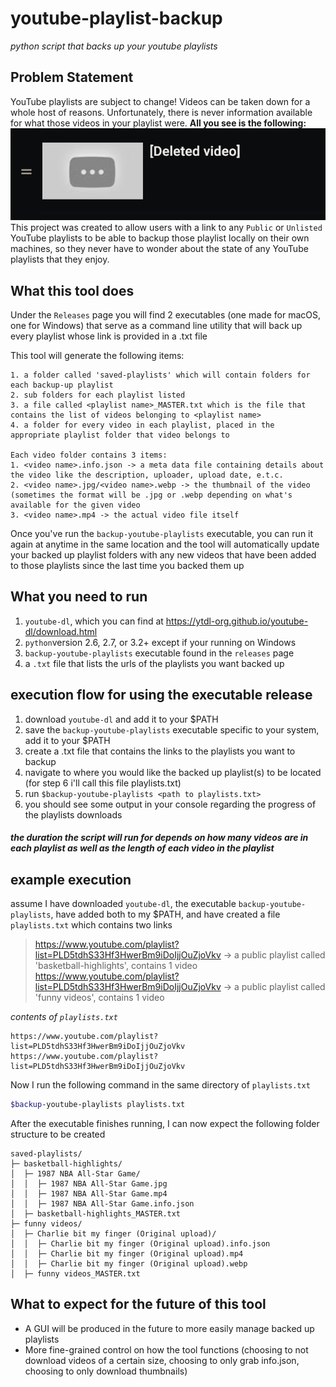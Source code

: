 # youtube-playlist-backup
*python script that backs up your youtube playlists*

## Problem Statement
YouTube playlists are subject to change! Videos can be taken down for a whole host of reasons. Unfortunately, there is never information available for what those videos in your playlist were. **All you see is the following:**
![deleted_video.png](assets/pics/deleted-vid.png) 
This project was created to allow users with a link to any ```Public``` or ```Unlisted``` YouTube playlists to be able to backup those playlist locally on their own machines, so they never have to wonder about the state of any YouTube playlists that they enjoy. 

## What this tool does
Under the ```Releases``` page you will find 2 executables (one made for macOS, one for Windows) that serve as a command line utility that will back up every playlist whose link is provided in a .txt file

This tool will generate the following items:
```
1. a folder called 'saved-playlists' which will contain folders for each backup-up playlist 
2. sub folders for each playlist listed 
3. a file called <playlist name>_MASTER.txt which is the file that contains the list of videos belonging to <playlist name>
4. a folder for every video in each playlist, placed in the appropriate playlist folder that video belongs to

Each video folder contains 3 items:
1. <video name>.info.json -> a meta data file containing details about the video like the description, uploader, upload date, e.t.c.
2. <video name>.jpg/<video name>.webp -> the thumbnail of the video (sometimes the format will be .jpg or .webp depending on what's available for the given video
3. <video name>.mp4 -> the actual video file itself
```

Once you've run the ```backup-youtube-playlists``` executable, you can run it again at anytime in the same location and the tool will automatically update your backed up playlist folders with any new videos that have been added to those playlists since the last time you backed them up

## What you need to run
1. ```youtube-dl```, which you can find at https://ytdl-org.github.io/youtube-dl/download.html
2. ``python``version 2.6, 2.7, or 3.2+ except if your running on Windows
3. ```backup-youtube-playlists``` executable found in the ```releases``` page
4. a ```.txt``` file that lists the urls of the playlists you want backed up

## execution flow for using the executable release
1. download ```youtube-dl``` and add it to your $PATH
2. save the ```backup-youtube-playlists``` executable specific to your system, add it to your $PATH
4. create a .txt file that contains the links to the playlists you want to backup
5. navigate to where you would like the backed up playlist(s) to be located (for step 6 i'll call this file playlists.txt)
6. run ```$backup-youtube-playlists <path to playlists.txt>```
7. you should see some output in your console regarding the progress of the playlists downloads

#### *the duration the script will run for depends on how many videos are in each playlist as well as the length of each video in the playlist*

## example execution
assume I have downloaded ```youtube-dl```, the executable ```backup-youtube-playlists```, have added both to my $PATH, and have created a file ```playlists.txt``` which contains two links
> https://www.youtube.com/playlist?list=PLD5tdhS33Hf3HwerBm9iDoIjjOuZjoVkv -> a public playlist called 'basketball-highlights', contains 1 video 
> https://www.youtube.com/playlist?list=PLD5tdhS33Hf3HwerBm9iDoIjjOuZjoVkv -> a public playlist called 'funny videos', contains 1 video

*contents of ```playlists.txt```*
```
https://www.youtube.com/playlist?list=PLD5tdhS33Hf3HwerBm9iDoIjjOuZjoVkv 
https://www.youtube.com/playlist?list=PLD5tdhS33Hf3HwerBm9iDoIjjOuZjoVkv
```

Now I run the following command in the same directory of ```playlists.txt```
```bash
$backup-youtube-playlists playlists.txt
```

After the executable finishes running, I can now expect the following folder structure to be created 
```
saved-playlists/
├─ basketball-highlights/
│  ├─ 1987 NBA All-Star Game/
│  │  ├─ 1987 NBA All-Star Game.jpg
│  │  ├─ 1987 NBA All-Star Game.mp4
│  │  ├─ 1987 NBA All-Star Game.info.json
│  ├─ basketball-highlights_MASTER.txt
├─ funny videos/
│  ├─ Charlie bit my finger (Original upload)/
│  │  ├─ Charlie bit my finger (Original upload).info.json
│  │  ├─ Charlie bit my finger (Original upload).mp4
│  │  ├─ Charlie bit my finger (Original upload).webp
│  ├─ funny videos_MASTER.txt

```

## What to expect for the future of this tool
- A GUI will be produced in the future to more easily manage backed up playlists
- More fine-grained control on how the tool functions (choosing to not download videos of a certain size, choosing to only grab info.json, choosing to only download thumbnails)